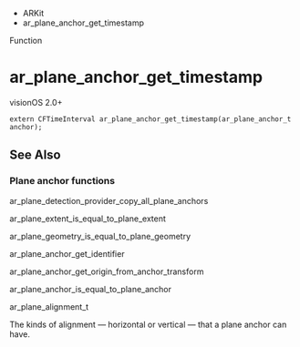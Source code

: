 

- ARKit
-  ar_plane_anchor_get_timestamp 

Function

# ar_plane_anchor_get_timestamp

visionOS 2.0+

``` source
extern CFTimeInterval ar_plane_anchor_get_timestamp(ar_plane_anchor_t anchor);
```

## See Also

### Plane anchor functions

ar_plane_detection_provider_copy_all_plane_anchors

ar_plane_extent_is_equal_to_plane_extent

ar_plane_geometry_is_equal_to_plane_geometry

ar_plane_anchor_get_identifier

ar_plane_anchor_get_origin_from_anchor_transform

ar_plane_anchor_is_equal_to_plane_anchor

ar_plane_alignment_t

The kinds of alignment — horizontal or vertical — that a plane anchor can have.

